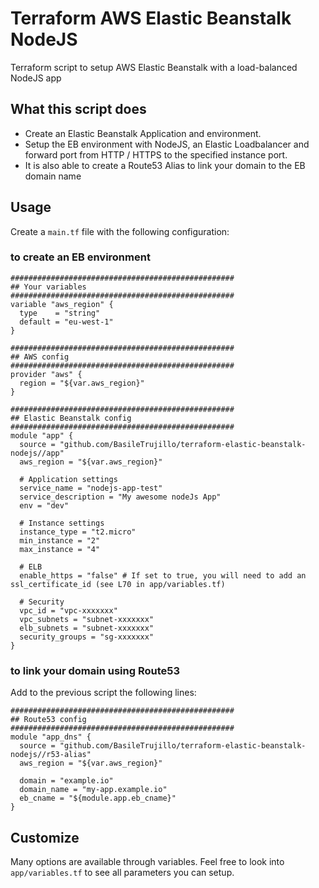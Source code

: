 # Terraform AWS Elastic Beanstalk NodeJS

Terraform script to setup AWS Elastic Beanstalk with a load-balanced NodeJS app

## What this script does

* Create an Elastic Beanstalk Application and environment.
* Setup the EB environment with NodeJS, an Elastic Loadbalancer and forward port from HTTP / HTTPS to the specified instance port.
* It is also able to create a Route53 Alias to link your domain to the EB domain name


## Usage

Create a `main.tf` file with the following configuration:

### to create an EB environment

```hcl
##################################################
## Your variables
##################################################
variable "aws_region" {
  type    = "string"
  default = "eu-west-1"
}

##################################################
## AWS config
##################################################
provider "aws" {
  region = "${var.aws_region}"
}

##################################################
## Elastic Beanstalk config
##################################################
module "app" {
  source = "github.com/BasileTrujillo/terraform-elastic-beanstalk-nodejs//app"
  aws_region = "${var.aws_region}"

  # Application settings
  service_name = "nodejs-app-test"
  service_description = "My awesome nodeJs App"
  env = "dev"

  # Instance settings
  instance_type = "t2.micro"
  min_instance = "2"
  max_instance = "4"

  # ELB
  enable_https = "false" # If set to true, you will need to add an ssl_certificate_id (see L70 in app/variables.tf)

  # Security
  vpc_id = "vpc-xxxxxxx"
  vpc_subnets = "subnet-xxxxxxx"
  elb_subnets = "subnet-xxxxxxx"
  security_groups = "sg-xxxxxxx"
}
```

### to link your domain using Route53

Add to the previous script the following lines:

```hcl
##################################################
## Route53 config
##################################################
module "app_dns" {
  source = "github.com/BasileTrujillo/terraform-elastic-beanstalk-nodejs//r53-alias"
  aws_region = "${var.aws_region}"

  domain = "example.io"
  domain_name = "my-app.example.io"
  eb_cname = "${module.app.eb_cname}"
}
``` 

## Customize

Many options are available through variables. Feel free to look into `app/variables.tf` to see all parameters you can setup.
